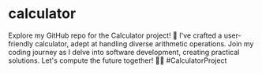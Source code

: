 # calculator
Explore my GitHub repo for the Calculator project! 🧮 I've crafted a user-friendly calculator, adept at handling diverse arithmetic operations. Join my coding journey as I delve into software development, creating practical solutions. Let's compute the future together! 🌟🔢 #CalculatorProject
